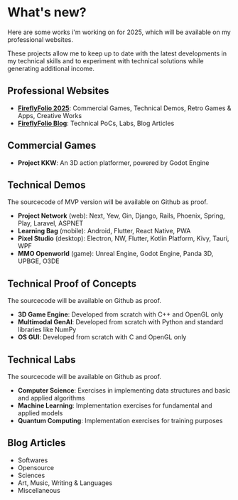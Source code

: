 # What's new?

Here are some works i'm working on for 2025, which will be available on my professional websites.

These projects allow me to keep up to date with the latest developments in my technical skills and to experiment with technical solutions while generating additional income.

## Professional Websites
- **[FireflyFolio 2025](https://www.fireflyfolio.com)**: Commercial Games, Technical Demos, Retro Games & Apps, Creative Works
- **[FireflyFolio Blog](https://fireflyfolio.github.io)**: Technical PoCs, Labs, Blog Articles

## Commercial Games
- **Project KKW**: An 3D action platformer, powered by Godot Engine

## Technical Demos
The sourcecode of MVP version will be available on Github as proof.

- **Project Network** (web): Next, Yew, Gin, Django, Rails, Phoenix, Spring, Play, Laravel, ASPNET
- **Learning Bag** (mobile): Android, Flutter, React Native, PWA
- **Pixel Studio** (desktop): Electron, NW, Flutter, Kotlin Platform, Kivy, Tauri, WPF
- **MMO Openworld** (game): Unreal Engine, Godot Engine, Panda 3D, UPBGE, O3DE

## Technical Proof of Concepts
The sourcecode will be available on Github as proof.

- **3D Game Engine**: Developed from scratch with C++ and OpenGL only
- **Multimodal GenAI**: Developed from scratch with Python and standard libraries like NumPy
- **OS GUI**: Developed from scratch with C and OpenGL only

## Technical Labs
The sourcecode will be available on Github as proof.

- **Computer Science**: Exercises in implementing data structures and basic and applied algorithms
- **Machine Learning**: Implementation exercises for fundamental and applied models
- **Quantum Computing**: Implementation exercises for training purposes

## Blog Articles
- Softwares 
- Opensource
- Sciences 
- Art, Music, Writing & Languages
- Miscellaneous


